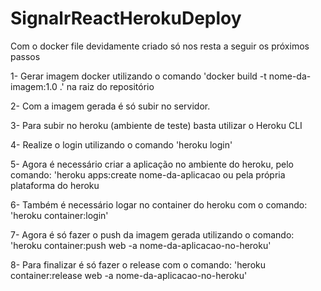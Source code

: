 # SignalrReactHerokuDeploy

Com o docker file devidamente criado só nos resta a seguir os próximos passos

1- Gerar imagem docker utilizando o comando 'docker build -t nome-da-imagem:1.0 .' na raiz do repositório

2- Com a imagem gerada é só subir no servidor.

3- Para subir no heroku (ambiente de teste) basta utilizar o Heroku CLI

4- Realize o login utilizando o comando 'heroku login'

5- Agora é necessário criar a aplicação no ambiente do heroku, pelo comando: 'heroku apps:create nome-da-aplicacao ou
pela própria plataforma do heroku

6- Também é necessário logar no container do heroku com o comando: 'heroku container:login'

7- Agora é só fazer o push da imagem gerada utilizando o comando: 'heroku container:push web -a nome-da-aplicacao-no-heroku'

8- Para finalizar é só fazer o release com o comando: 'heroku container:release web -a nome-da-aplicacao-no-heroku'
